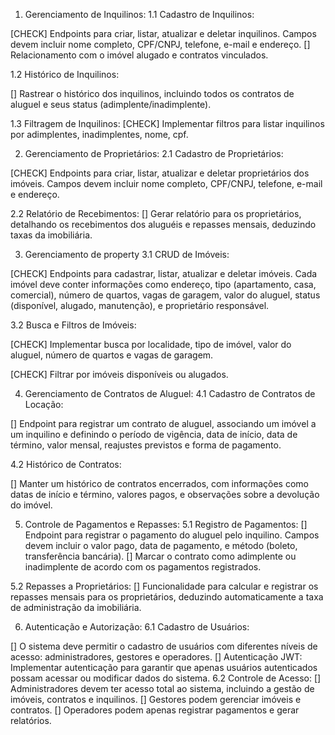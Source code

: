 1. Gerenciamento de Inquilinos:
1.1 Cadastro de Inquilinos:

[CHECK] Endpoints para criar, listar, atualizar e deletar inquilinos. Campos devem incluir nome completo, CPF/CNPJ, telefone, e-mail e endereço.
[] Relacionamento com o imóvel alugado e contratos vinculados.

1.2 Histórico de Inquilinos:

[] Rastrear o histórico dos inquilinos, incluindo todos os contratos de aluguel e seus status (adimplente/inadimplente).

1.3 Filtragem de Inquilinos:
[CHECK] Implementar filtros para listar inquilinos por adimplentes, inadimplentes, nome, cpf.

2. Gerenciamento de Proprietários:
2.1 Cadastro de Proprietários:

[CHECK] Endpoints para criar, listar, atualizar e deletar proprietários dos imóveis. Campos devem incluir nome completo, CPF/CNPJ, telefone, e-mail e endereço.

2.2 Relatório de Recebimentos:
[] Gerar relatório para os proprietários, detalhando os recebimentos dos aluguéis e repasses mensais, deduzindo taxas da imobiliária.

3. Gerenciamento de property
3.1 CRUD de Imóveis:

[CHECK] Endpoints para cadastrar, listar, atualizar e deletar imóveis. Cada imóvel deve conter informações como endereço, tipo (apartamento, casa, comercial), número de quartos, vagas de garagem, valor do aluguel, status (disponível, alugado, manutenção), e proprietário responsável.

3.2 Busca e Filtros de Imóveis:

[CHECK] Implementar busca por localidade, tipo de imóvel, valor do aluguel, número de quartos e vagas de garagem.

[CHECK] Filtrar por imóveis disponíveis ou alugados.

4. Gerenciamento de Contratos de Aluguel:
4.1 Cadastro de Contratos de Locação:

[] Endpoint para registrar um contrato de aluguel, associando um imóvel a um inquilino e definindo o período de vigência, data de início, data de término, valor mensal, reajustes previstos e forma de pagamento.

4.2 Histórico de Contratos:

[] Manter um histórico de contratos encerrados, com informações como datas de início e término, valores pagos, e observações sobre a devolução do imóvel.

5. Controle de Pagamentos e Repasses:
5.1 Registro de Pagamentos:
[] Endpoint para registrar o pagamento do aluguel pelo inquilino. Campos devem incluir o valor pago, data de pagamento, e método (boleto, transferência bancária).
[] Marcar o contrato como adimplente ou inadimplente de acordo com os pagamentos registrados.

5.2 Repasses a Proprietários:
[] Funcionalidade para calcular e registrar os repasses mensais para os proprietários, deduzindo automaticamente a taxa de administração da imobiliária.

6. Autenticação e Autorização:
6.1 Cadastro de Usuários:

[] O sistema deve permitir o cadastro de usuários com diferentes níveis de acesso: administradores, gestores e operadores.
[] Autenticação JWT: Implementar autenticação para garantir que apenas usuários autenticados possam acessar ou modificar dados do sistema.
6.2 Controle de Acesso:
[] Administradores devem ter acesso total ao sistema, incluindo a gestão de imóveis, contratos e inquilinos.
[] Gestores podem gerenciar imóveis e contratos.
[] Operadores podem apenas registrar pagamentos e gerar relatórios.
